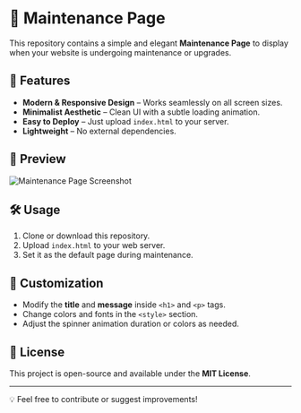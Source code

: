 # 🚀 Maintenance Page

This repository contains a simple and elegant **Maintenance Page** to display when your website is undergoing maintenance or upgrades.

## 🌟 Features
- **Modern & Responsive Design** – Works seamlessly on all screen sizes.
- **Minimalist Aesthetic** – Clean UI with a subtle loading animation.
- **Easy to Deploy** – Just upload `index.html` to your server.
- **Lightweight** – No external dependencies.

## 📸 Preview
![Maintenance Page Screenshot](https://cdn.turtle.com.np/maintenance-page-preview.png)

## 🛠️ Usage
1. Clone or download this repository.
2. Upload `index.html` to your web server.
3. Set it as the default page during maintenance.

## 🎨 Customization
- Modify the **title** and **message** inside `<h1>` and `<p>` tags.
- Change colors and fonts in the `<style>` section.
- Adjust the spinner animation duration or colors as needed.

## 📜 License
This project is open-source and available under the **MIT License**.

---
💡 Feel free to contribute or suggest improvements!


